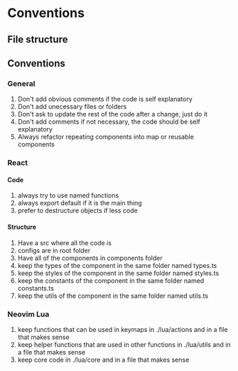 # Conventions

## File structure

## Conventions

### General
1. Don't add obvious comments if the code is self explanatory
1. Don't add unecessary files or folders
1. Don't ask to update the rest of the code after a change, just do it
1. Don't add comments if not necessary, the code should be self explanatory
1. Always refactor repeating components into map or reusable components

### React

#### Code
1. always try to use named functions
2. always export default if it is the main thing
1. prefer to destructure objects if less code

#### Structure
1. Have a src where all the code is
2. configs are in root folder
4. Have all of the components in components folder
3. keep the types of the component in the same folder named types.ts
4. keep the styles of the component in the same folder named styles.ts
5. keep the constants of the component in the same folder named constants.ts
6. keep the utils of the component in the same folder named utils.ts

### Neovim Lua
1. keep functions that can be used in keymaps in ./lua/actions and in a file that makes sense
2. keep helper functions that are used in other functions in ./lua/utils and in a file that makes sense
3. keep core code in ./lua/core and in a file that makes sense
